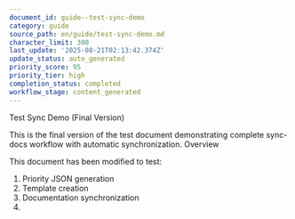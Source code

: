 ```yaml
---
document_id: guide--test-sync-demo
category: guide
source_path: en/guide/test-sync-demo.md
character_limit: 300
last_update: '2025-08-21T02:13:42.374Z'
update_status: auto_generated
priority_score: 95
priority_tier: high
completion_status: completed
workflow_stage: content_generated
---
```

Test Sync Demo (Final Version)

This is the final version of the test document demonstrating complete sync-docs workflow with automatic synchronization. Overview

This document has been modified to test:
1. Priority JSON generation
2. Template creation  
3. Documentation synchronization
4.
